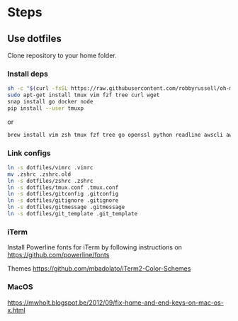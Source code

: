 # Steps

## Use dotfiles

Clone repository to your home folder.

### Install deps

```bash
sh -c "$(curl -fsSL https://raw.githubusercontent.com/robbyrussell/oh-my-zsh/master/tools/install.sh)"
sudo apt-get install tmux vim fzf tree curl wget
snap install go docker node
pip install --user tmuxp
```

or

```bash
brew install vim zsh tmux fzf tree go openssl python readline awscli awslogs ruby terraform terraform_landscape cmake composer jmeter lua jq dep wget node freetype youtube-dl
```

### Link configs

```bash
ln -s dotfiles/vimrc .vimrc
mv .zshrc .zshrc.old
ln -s dotfiles/zshrc .zshrc
ln -s dotfiles/tmux.conf .tmux.conf
ln -s dotfiles/gitconfig .gitconfig
ln -s dotfiles/gitignore .gitignore
ln -s dotfiles/gitmessage .gitmessage
ln -s dotfiles/git_template .git_template
```

### iTerm

Install Powerline fonts for iTerm by following instructions on https://github.com/powerline/fonts

Themes https://github.com/mbadolato/iTerm2-Color-Schemes

### MacOS

https://mwholt.blogspot.be/2012/09/fix-home-and-end-keys-on-mac-os-x.html
